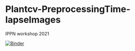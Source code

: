 # Plantcv-PreprocessingTime-lapseImages
IPPN workshop 2021


[![Binder](https://mybinder.org/badge_logo.svg)](https://mybinder.org/v2/gh/salmasamiei/Plantcv-PreprocessingTime-lapseImages.git/Multi-plantsWorkflow)
